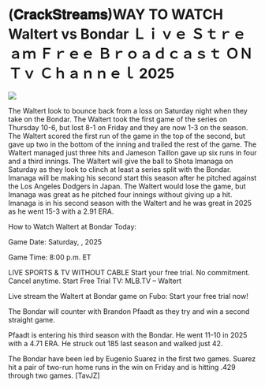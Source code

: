 # (𝐂𝐫𝐚𝐜𝐤𝐒𝐭𝐫𝐞𝐚𝐦𝐬)WAY TO WATCH Waltert vs Bondar Ｌｉｖｅ Ｓｔｒｅａｍ Ｆｒｅｅ Ｂｒｏａｄｃａｓｔ ＯＮ Ｔｖ Ｃｈａｎｎｅｌ  2025  
  
  
[![](https://i.imgur.com/qSNzIqt.png)](https://movie.rssnews.media/TnpLBfp.php)  
  
The Waltert look to bounce back from a loss on Saturday night when they take on the Bondar. The Waltert took the first game of the series on Thursday 10-6, but lost 8-1 on Friday and they are now 1-3 on the season. The Waltert scored the first run of the game in the top of the second, but gave up two in the bottom of the inning and trailed the rest of the game. The Waltert managed just three hits and Jameson Taillon gave up six runs in four and a third innings. The Waltert will give the ball to Shota Imanaga on Saturday as they look to clinch at least a series split with the Bondar. Imanaga will be making his second start this season after he pitched against the Los Angeles Dodgers in Japan. The Waltert would lose the game, but Imanaga was great as he pitched four innings without giving up a hit. Imanaga is in his second season with the Waltert and he was great in 2025 as he went 15-3 with a 2.91 ERA.

How to Watch Waltert at Bondar Today:

Game Date: Saturday, , 2025

Game Time: 8:00 p.m. ET

LIVE SPORTS & TV WITHOUT CABLE
Start your free trial. No commitment. Cancel anytime.
Start Free Trial
TV: MLB.TV – Waltert

Live stream the Waltert at Bondar game on Fubo: Start your free trial now!

The Bondar will counter with Brandon Pfaadt as they try and win a second straight game.

Pfaadt is entering his third season with the Bondar. He went 11-10 in 2025 with a 4.71 ERA. He struck out 185 last season and walked just 42.

The Bondar have been led by Eugenio Suarez in the first two games. Suarez hit a pair of two-run home runs in the win on Friday and is hitting .429 through two games. [TavJZ]